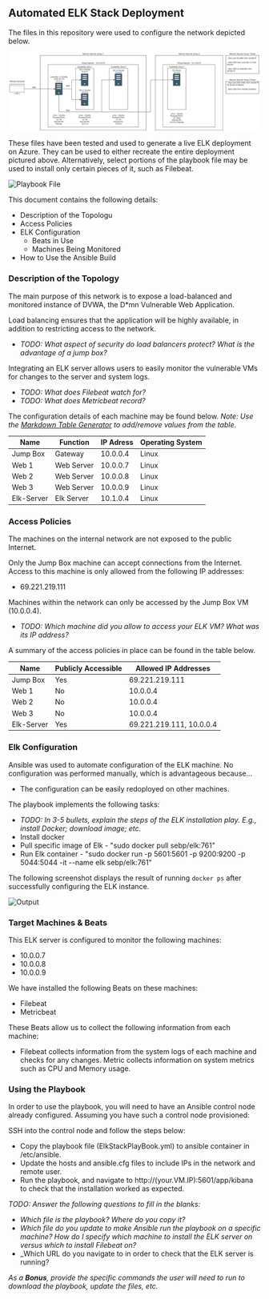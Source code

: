 ## Automated ELK Stack Deployment

The files in this repository were used to configure the network depicted below.

![Network Diagram](Resources/ElkStackNetworkDiagram.png)

These files have been tested and used to generate a live ELK deployment on Azure. They can be used to either recreate the entire deployment pictured above. Alternatively, select portions of the playbook file may be used to install only certain pieces of it, such as Filebeat.

  ![Playbook File](Resources/ElkStackPlaybook.yml)

This document contains the following details:
- Description of the Topologu
- Access Policies
- ELK Configuration
  - Beats in Use
  - Machines Being Monitored
- How to Use the Ansible Build


### Description of the Topology

The main purpose of this network is to expose a load-balanced and monitored instance of DVWA, the D*mn Vulnerable Web Application.

Load balancing ensures that the application will be highly available, in addition to restricting access to the network.
- _TODO: What aspect of security do load balancers protect? What is the advantage of a jump box?_

Integrating an ELK server allows users to easily monitor the vulnerable VMs for changes to the server and system logs.
- _TODO: What does Filebeat watch for?_
- _TODO: What does Metricbeat record?_

The configuration details of each machine may be found below.
_Note: Use the [Markdown Table Generator](http://www.tablesgenerator.com/markdown_tables) to add/remove values from the table_.

| Name       | Function   | IP Adress | Operating System |
|------------|------------|-----------|------------------|
| Jump Box   | Gateway    | 10.0.0.4  | Linux            |
| Web 1      | Web Server | 10.0.0.7  | Linux            |
| Web 2      | Web Server | 10.0.0.8  | Linux            |
| Web 3      | Web Server | 10.0.0.9  | Linux            |
| Elk-Server | Elk Server | 10.1.0.4  | Linux            |

### Access Policies

The machines on the internal network are not exposed to the public Internet. 

Only the Jump Box machine can accept connections from the Internet. Access to this machine is only allowed from the following IP addresses:
- 69.221.219.111

Machines within the network can only be accessed by the Jump Box VM (10.0.0.4).
- _TODO: Which machine did you allow to access your ELK VM? What was its IP address?_

A summary of the access policies in place can be found in the table below.

| Name       | Publicly Accessible | Allowed IP Addresses     |
|------------|---------------------|--------------------------|
| Jump Box   | Yes                 | 69.221.219.111           |
| Web 1      | No                  | 10.0.0.4                 |
| Web 2      | No                  | 10.0.0.4                 |
| Web 3      | No                  | 10.0.0.4                 |
| Elk-Server | Yes                 | 69.221.219.111, 10.0.0.4 |

### Elk Configuration

Ansible was used to automate configuration of the ELK machine. No configuration was performed manually, which is advantageous because...
- The configuration can be easily redoployed on other machines.

The playbook implements the following tasks:
- _TODO: In 3-5 bullets, explain the steps of the ELK installation play. E.g., install Docker; download image; etc._
- Install docker
- Pull specific image of Elk - "sudo docker pull sebp/elk:761"
- Run Elk container - "sudo docker run -p 5601:5601 -p 9200:9200 -p 5044:5044 -it --name elk sebp/elk:761"

The following screenshot displays the result of running `docker ps` after successfully configuring the ELK instance.

![Output](Resources/docker_ps_output.png)

### Target Machines & Beats
This ELK server is configured to monitor the following machines:
- 10.0.0.7
- 10.0.0.8
- 10.0.0.9

We have installed the following Beats on these machines:
- Filebeat
- Metricbeat

These Beats allow us to collect the following information from each machine:
- Filebeat collects information from the system logs of each machine and checks for any changes. Metric collects information on system metrics such as CPU and Memory usage.

### Using the Playbook
In order to use the playbook, you will need to have an Ansible control node already configured. Assuming you have such a control node provisioned: 

SSH into the control node and follow the steps below:
- Copy the playbook file (ElkStackPlayBook.yml) to ansible container in /etc/ansible.
- Update the hosts and ansible.cfg files to include IPs in the network and remote user.
- Run the playbook, and navigate to http://(your.VM.IP):5601/app/kibana to check that the installation worked as expected.

_TODO: Answer the following questions to fill in the blanks:_
- _Which file is the playbook? Where do you copy it?_
- _Which file do you update to make Ansible run the playbook on a specific machine? How do I specify which machine to install the ELK server on versus which to install Filebeat on?_
- _Which URL do you navigate to in order to check that the ELK server is running?

_As a **Bonus**, provide the specific commands the user will need to run to download the playbook, update the files, etc._

